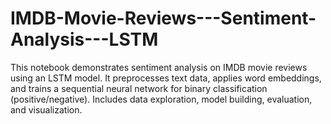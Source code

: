 # IMDB-Movie-Reviews---Sentiment-Analysis---LSTM
This notebook demonstrates sentiment analysis on IMDB movie reviews using an LSTM model. It preprocesses text data, applies word embeddings, and trains a sequential neural network for binary classification (positive/negative). Includes data exploration, model building, evaluation, and visualization.
